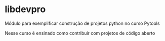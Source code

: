 # libdevpro
Módulo para exemplificar construção de projetos python no curso Pytools

Nesse curso é ensinado como contribuir com projetos de código aberto

